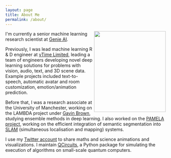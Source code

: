 ```yaml
---
layout: page
title: About Me
permalink: /about/
---
```


<img align="right" src="{{site.baseurl}}/images/me4.jpg" width="225" height="254">

I'm currently a senior machine learning research scientist at [Genie AI](https://www.genieai.co/en-us).

Previously, I was lead machine learning R & D engineer at [vTime Limited](https://vtime.net/), leading a team of engineers developing novel deep learning solutions for problems with vision, audio, text, and 3D scene data. Example projects included text-to-speech,
automatic avatar and room customization, emotion/animation prediction.

Before that, I was a research associate at the University of Manchester, working on the LAMBDA project under [Gavin Brown](http://www.cs.man.ac.uk/~gbrown), studying ensemble methods in deep learning. I also worked on the [PAMELA project](http://apt.cs.manchester.ac.uk/projects/PAMELA), working on the efficient integration of semantic segmentation into [SLAM](http://en.wikipedia.org/wiki/Simultaneous_localization_and_mapping) (simultaneous localisation and mapping) systems.

I use my [Twitter account](https://twitter.com/AndrewM_Webb) to share maths and science animations and visualizations.
I maintain [QCircuits]({{site.baseurl}}/qcircuits/index.html), a Python package for simulating the execution of algorithms on small-scale quantum computers.


